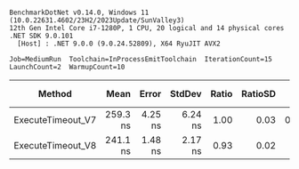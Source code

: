 ```

BenchmarkDotNet v0.14.0, Windows 11 (10.0.22631.4602/23H2/2023Update/SunValley3)
12th Gen Intel Core i7-1280P, 1 CPU, 20 logical and 14 physical cores
.NET SDK 9.0.101
  [Host] : .NET 9.0.0 (9.0.24.52809), X64 RyuJIT AVX2

Job=MediumRun  Toolchain=InProcessEmitToolchain  IterationCount=15  
LaunchCount=2  WarmupCount=10  

```
| Method            | Mean     | Error   | StdDev  | Ratio | RatioSD | Gen0   | Allocated | Alloc Ratio |
|------------------ |---------:|--------:|--------:|------:|--------:|-------:|----------:|------------:|
| ExecuteTimeout_V7 | 259.3 ns | 4.25 ns | 6.24 ns |  1.00 |    0.03 | 0.0577 |     728 B |        1.00 |
| ExecuteTimeout_V8 | 241.1 ns | 1.48 ns | 2.17 ns |  0.93 |    0.02 |      - |         - |        0.00 |
